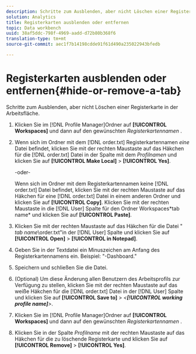```yaml
---
description: Schritte zum Ausblenden, aber nicht Löschen einer Registerkarte in der Arbeitsfläche.
solution: Analytics
title: Registerkarten ausblenden oder entfernen
topic: Data workbench
uuid: 38af5ddc-798f-4969-aadd-d72b80b368f6
translation-type: tm+mt
source-git-commit: aec1f7b14198cdde91f61d490a235022943bfedb

---
```



# Registerkarten ausblenden oder entfernen{#hide-or-remove-a-tab}

Schritte zum Ausblenden, aber nicht Löschen einer Registerkarte in der Arbeitsfläche.

1. Klicken Sie im [!DNL Profile Manager]Ordner auf **[!UICONTROL Workspaces]** und dann auf den gewünschten *Registerkartennamen* .
1. Wenn sich im Ordner mit dem [!DNL order.txt] Registerkartennamen *eine* Datei befindet, klicken Sie mit der rechten Maustaste auf das Häkchen für die [!DNL order.txt] Datei in der Spalte mit dem *Profilnamen* und klicken Sie auf **[!UICONTROL Make Local]** > **[!UICONTROL Yes]**.

   -oder-

   Wenn sich im Ordner mit dem Registerkartennamen keine [!DNL order.txt] Datei befindet, klicken Sie mit der rechten Maustaste auf das Häkchen für eine [!DNL order.txt] Datei in einem anderen Ordner und klicken Sie auf **[!UICONTROL Copy]**. Klicken Sie mit der rechten Maustaste in die [!DNL User] Spalte für den Ordner Workspaces\*tab name* und klicken Sie auf **[!UICONTROL Paste]**.

1. Klicken Sie mit der rechten Maustaste auf das Häkchen für die Datei &quot; *tab name*\order.txt&quot;in der [!DNL User] Spalte und klicken Sie auf **[!UICONTROL Open]** > **[!UICONTROL in Notepad]**.
1. Geben Sie in der Textdatei ein Minuszeichen am Anfang des Registerkartennamens ein. Beispiel: &quot;-Dashboard.&quot;
1. Speichern und schließen Sie die Datei.
1. (Optional) Um diese Änderung allen Benutzern des Arbeitsprofils zur Verfügung zu stellen, klicken Sie mit der rechten Maustaste auf das weiße Häkchen für die [!DNL order.txt] Datei in der [!DNL User] Spalte und klicken Sie auf **[!UICONTROL Save to]** > *&lt;**[!UICONTROL working profile name]**>*.

1. Klicken Sie im [!DNL Profile Manager]Ordner auf **[!UICONTROL Workspaces]** und dann auf den gewünschten *Registerkartennamen* .
1. Klicken Sie in der Spalte *Profilname* mit der rechten Maustaste auf das Häkchen für die zu löschende Registerkarte und klicken Sie auf **[!UICONTROL Remove]** > **[!UICONTROL Yes]**.
